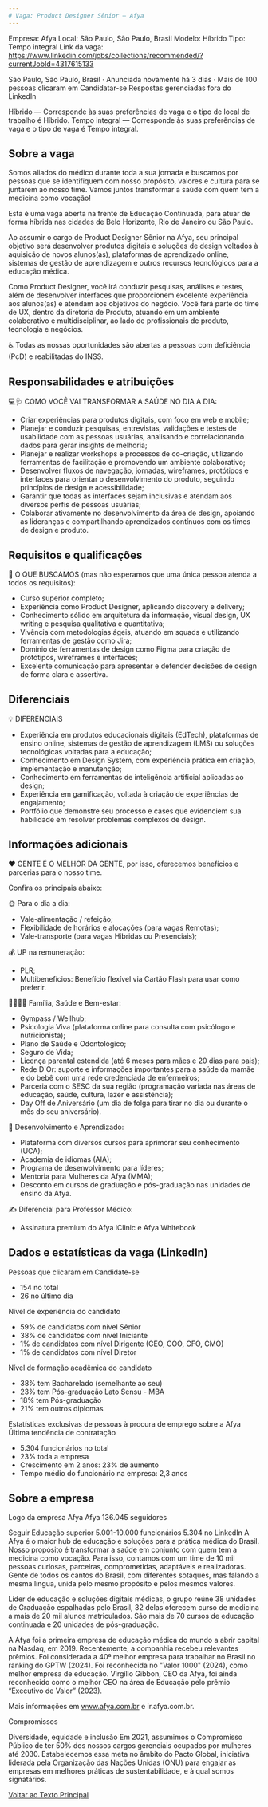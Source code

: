 ```yaml
---
# Vaga: Product Designer Sênior — Afya
---
```


Empresa: Afya
Local: São Paulo, São Paulo, Brasil
Modelo: Híbrido
Tipo: Tempo integral
Link da vaga: https://www.linkedin.com/jobs/collections/recommended/?currentJobId=4317615133

São Paulo, São Paulo, Brasil · Anunciada novamente há 3 dias · Mais de 100 pessoas clicaram em Candidatar-se
Respostas gerenciadas fora do LinkedIn

Híbrido — Corresponde às suas preferências de vaga e o tipo de local de trabalho é Híbrido.
Tempo integral — Corresponde às suas preferências de vaga e o tipo de vaga é Tempo integral.

## Sobre a vaga
Somos aliados do médico durante toda a sua jornada e buscamos por pessoas que se identifiquem com nosso propósito, valores e cultura para se juntarem ao nosso time. Vamos juntos transformar a saúde com quem tem a medicina como vocação!

Esta é uma vaga aberta na frente de Educação Continuada, para atuar de forma híbrida nas cidades de Belo Horizonte, Rio de Janeiro ou São Paulo.

Ao assumir o cargo de Product Designer Sênior na Afya, seu principal objetivo será desenvolver produtos digitais e soluções de design voltados à aquisição de novos alunos(as), plataformas de aprendizado online, sistemas de gestão de aprendizagem e outros recursos tecnológicos para a educação médica.

Como Product Designer, você irá conduzir pesquisas, análises e testes, além de desenvolver interfaces que proporcionem excelente experiência aos alunos(as) e atendam aos objetivos do negócio. Você fará parte do time de UX, dentro da diretoria de Produto, atuando em um ambiente colaborativo e multidisciplinar, ao lado de profissionais de produto, tecnologia e negócios.

♿ Todas as nossas oportunidades são abertas a pessoas com deficiência (PcD) e reabilitadas do INSS.

## Responsabilidades e atribuições
💻🩺 COMO VOCÊ VAI TRANSFORMAR A SAÚDE NO DIA A DIA:

- Criar experiências para produtos digitais, com foco em web e mobile;
- Planejar e conduzir pesquisas, entrevistas, validações e testes de usabilidade com as pessoas usuárias, analisando e correlacionando dados para gerar insights de melhoria;
- Planejar e realizar workshops e processos de co-criação, utilizando ferramentas de facilitação e promovendo um ambiente colaborativo;
- Desenvolver fluxos de navegação, jornadas, wireframes, protótipos e interfaces para orientar o desenvolvimento do produto, seguindo princípios de design e acessibilidade;
- Garantir que todas as interfaces sejam inclusivas e atendam aos diversos perfis de pessoas usuárias;
- Colaborar ativamente no desenvolvimento da área de design, apoiando as lideranças e compartilhando aprendizados contínuos com os times de design e produto.

## Requisitos e qualificações
🔎 O QUE BUSCAMOS (mas não esperamos que uma única pessoa atenda a todos os requisitos):

- Curso superior completo;
- Experiência como Product Designer, aplicando discovery e delivery;
- Conhecimento sólido em arquitetura da informação, visual design, UX writing e pesquisa qualitativa e quantitativa;
- Vivência com metodologias ágeis, atuando em squads e utilizando ferramentas de gestão como Jira;
- Domínio de ferramentas de design como Figma para criação de protótipos, wireframes e interfaces;
- Excelente comunicação para apresentar e defender decisões de design de forma clara e assertiva.

## Diferenciais
💡 DIFERENCIAIS

- Experiência em produtos educacionais digitais (EdTech), plataformas de ensino online, sistemas de gestão de aprendizagem (LMS) ou soluções tecnológicas voltadas para a educação;
- Conhecimento em Design System, com experiência prática em criação, implementação e manutenção;
- Conhecimento em ferramentas de inteligência artificial aplicadas ao design;
- Experiência em gamificação, voltada à criação de experiências de engajamento;
- Portfólio que demonstre seu processo e cases que evidenciem sua habilidade em resolver problemas complexos de design.

## Informações adicionais
❤️ GENTE É O MELHOR DA GENTE, por isso, oferecemos benefícios e parcerias para o nosso time.

Confira os principais abaixo:

🌞 Para o dia a dia:

- Vale-alimentação / refeição;
- Flexibilidade de horários e alocações (para vagas Remotas);
- Vale-transporte (para vagas Hibridas ou Presenciais);

💰 UP na remuneração:

- PLR;
- Multibenefícios: Benefício flexível via Cartão Flash para usar como preferir.

👩‍👩‍👧‍👦 Família, Saúde e Bem-estar:

- Gympass / Wellhub;
- Psicologia Viva (plataforma online para consulta com psicólogo e nutricionista);
- Plano de Saúde e Odontológico;
- Seguro de Vida;
- Licença parental estendida (até 6 meses para mães e 20 dias para pais);
- Rede D'Ór: suporte e informações importantes para a saúde da mamãe e do bebê com uma rede credenciada de enfermeiros;
- Parceria com o SESC da sua região (programação variada nas áreas de educação, saúde, cultura, lazer e assistência);
- Day Off de Aniversário (um dia de folga para tirar no dia ou durante o mês do seu aniversário).

📖 Desenvolvimento e Aprendizado:

- Plataforma com diversos cursos para aprimorar seu conhecimento (UCA);
- Academia de idiomas (AIA);
- Programa de desenvolvimento para líderes;
- Mentoria para Mulheres da Afya (MMA);
- Desconto em cursos de graduação e pós-graduação nas unidades de ensino da Afya.

✍️ Diferencial para Professor Médico:

- Assinatura premium do Afya iClinic e Afya Whitebook

## Dados e estatísticas da vaga (LinkedIn)
Pessoas que clicaram em Candidate-se
- 154 no total
- 26 no último dia

Nível de experiência do candidato
- 59% de candidatos com nível Sênior
- 38% de candidatos com nível Iniciante
- 1% de candidatos com nível Dirigente (CEO, COO, CFO, CMO)
- 1% de candidatos com nível Diretor

Nível de formação acadêmica do candidato
- 38% tem Bacharelado (semelhante ao seu)
- 23% tem Pós-graduação Lato Sensu - MBA
- 18% tem Pós-graduação
- 21% tem outros diplomas

Estatísticas exclusivas de pessoas à procura de emprego sobre a Afya
Última tendência de contratação
- 5.304 funcionários no total
- 23% toda a empresa
- Crescimento em 2 anos: 23% de aumento
- Tempo médio do funcionário na empresa: 2,3 anos

## Sobre a empresa
Logo da empresa Afya
Afya
136.045 seguidores

Seguir
Educação superior 5.001-10.000 funcionários 5.304 no LinkedIn
‍A Afya é o maior hub de educação e soluções para a prática médica do Brasil.
Nosso propósito é transformar a saúde em conjunto com quem tem a medicina como vocação. Para isso, contamos com um time de 10 mil pessoas curiosas, parceiras, comprometidas, adaptáveis e realizadoras. Gente de todos os cantos do Brasil, com diferentes sotaques, mas falando a mesma língua, unida pelo mesmo propósito e pelos mesmos valores.

Líder de educação e soluções digitais médicas, o grupo reúne 38 unidades de Graduação espalhadas pelo Brasil, 32 delas oferecem curso de medicina a mais de 20 mil alunos matriculados. São mais de 70 cursos de educação continuada e 20 unidades de pós-graduação.

A Afya foi a primeira empresa de educação médica do mundo a abrir capital na Nasdaq, em 2019. Recentemente, a companhia recebeu relevantes prêmios. Foi considerada a 40ª melhor empresa para trabalhar no Brasil no ranking do GPTW (2024). Foi reconhecida no "Valor 1000" (2024), como melhor empresa de educação. Virgílio Gibbon, CEO da Afya, foi ainda reconhecido como o melhor CEO na área de Educação pelo prêmio “Executivo de Valor” (2023).

Mais informações em www.afya.com.br e ir.afya.com.br.

Compromissos

Diversidade, equidade e inclusão
Em 2021, assumimos o Compromisso Público de ter 50% dos nossos cargos gerenciais ocupados por mulheres até 2030. Estabelecemos essa meta no âmbito do Pacto Global, iniciativa liderada pela Organização das Nações Unidas (ONU) para engajar as empresas em melhores práticas de sustentabilidade, e à qual somos signatários.

[Voltar ao Texto Principal](../index.md)
